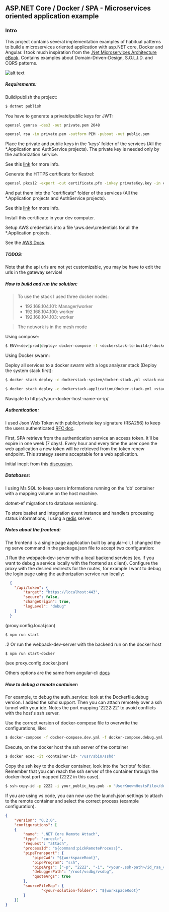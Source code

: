 ASP.NET Core / Docker / SPA - Microservices oriented application example
---

### Intro 
This project contains several implementation examples of habitual patterns to build a microservices oriented application with asp.NET core, Docker and Angular.
I took much inspiration from the [.Net Microservices Architecture eBook](https://www.microsoft.com/net/download/thank-you/microservices-architecture-ebook).
Contains examples about Domain-Driven-Design, S.O.L.I.D. and CQRS patterns.

![alt text](https://github.com/sandhaka/MyMicroservicesApplication/blob/master/MyMicroservicesApp.png)

##### Requirements:

Build/publish the project:
```sh
$ dotnet publish
```
You have to generate a private/public keys for JWT:
```sh
openssl genrsa -des3 -out private.pem 2048
```
```sh
openssl rsa -in private.pem -outform PEM -pubout -out public.pem
```

Place the private and public keys in the 'keys' folder of the services (All the *.Application and AuthService projects).
The private key is needed only by the authorization service.

See this [link](https://rietta.com/blog/2012/01/27/openssl-generating-rsa-key-from-command/) for more info.

Generate the HTTPS certificate for Kestrel:
```sh
openssl pkcs12 -export -out certificate.pfx -inkey privateKey.key -in certificate.crt
```
And put them into the "certificate" folder of the services (All the *.Application projects and AuthService projects).

See this [link](https://www.ssl.com/how-to/create-a-pfx-p12-certificate-file-using-openssl/) for more info.

Install this certificate in your dev computer.

Setup AWS credentials into a file \aws.dev\credentials for all the *.Application projects. 

See the [AWS Docs](http://docs.aws.amazon.com/cli/latest/userguide/cli-config-files.html).

##### TODOS:

Note that the api urls are not yet customizable, you may be have to edit the urls in the gateway service!

##### How to build and run the solution:

> To use the stack I used three docker nodes:
> - 192.168.104.101: Manager/worker
> - 192.168.104.100: worker
> - 192.168.104.103: worker

> The network is in the mesh mode

Using compose:
```sh
$ ENV=<dev|prod|deploy> docker-compose -f <dockerstack-to-build>/<docker-compose-file-name>.yml build
```
Using Docker swarm:

Deploy all services to a docker swarm with a logs analyzer stack (Deploy the system stack first):
```sh
$ docker stack deploy -c dockerstack-system/docker-stack.yml <stack-name>
```
```sh
$ docker stack deploy -c dockerstack-application/docker-stack.yml <stack-name>
```

Navigate to https://your-docker-host-name-or-ip/

##### Authentication:
I used Json Web Token with public/private key signature (RSA256) to keep the users authenticated [RFC doc](https://tools.ietf.org/html/rfc7519).

First, SPA retrieve from the authentication service an access token. It'll be expire in one week (7 days).
Every hour and every time the user open the web application a new token will be retrieved from the token renew endpoint.
This strategy seems acceptable for a web application. 

Initial incpit from this [discussion](https://stackoverflow.com/questions/26739167/jwt-json-web-token-automatic-prolongation-of-expiration/26834685#26834685).

##### Databases:
I using Ms SQL to keep users informations running on the 'db' container with a mapping volume on the host machine.

dotnet-ef migrations to database versioning.

To store basket and integration event instance and handlers processing status informations, I using a [redis](https://hub.docker.com/_/redis/) server.

##### Notes about the frontend:
The frontend is a single page application built by angular-cli, I changed the ng serve command in the package.json file to accept two configuration:

.1 Run the webpack-dev-server with a local backend services (ex. if you want to debug a service locally with the frontend as client). Configure the proxy with the desired redirects for the routes, for example I want to debug the login page using the authorization service run locally:
```json
  {
    "/api/token": {
        "target": "https://localhost:443",
        "secure": false,
        "changeOrigin": true,
        "logLevel": "debug"
    }
  }
```
(proxy.config.local.json)
```sh
$ npm run start
```
.2 Or run the webpack-dev-server with the backend run on the docker host
```sh
$ npm run start-docker
```
(see proxy.config.docker.json)

Others options are the same from angular-cli [docs](https://github.com/angular/angular-cli)

##### How to debug a remote container:
For example, to debug the auth_service: look at the Dockerfile.debug version. I added the sshd support. Then you can attach remotely over a ssh tunnel with your ide. Notes the port mapping '2222:22' to avoid conflicts with the host's ssh server.

Use the correct version of docker-compose file to overwrite the configurations, like:
```sh
$ docker-compose -f docker-compose.dev.yml -f docker-compose.debug.yml up --build -d
```
Execute, on the docker host the ssh server of the container
```sh
$ docker exec -it <container-id> "/usr/sbin/sshd"  
```
Copy the ssh key to the docker container, look into the 'scripts' folder. Remember that you can reach the ssh server of the container through the docker-host port mapped (2222 in this case).
```sh
$ ssh-copy-id -p 2222 -i your_public_key.pub -o "UserKnownHostsFile=/dev/null" -o "StrictHostKeyChecking=no" root@<docker-host-ip>
```
If you are using vs code, you can now use the launch.json settings to attach to the remote container and select the correct process (example configuration).
```json
{
    "version": "0.2.0",
    "configurations": [  
    {
        "name": ".NET Core Remote Attach",
        "type": "coreclr",
        "request": "attach",
        "processId": "${command:pickRemoteProcess}",
        "pipeTransport": {
            "pipeCwd": "${workspaceRoot}",
            "pipeProgram": "ssh",
            "pipeArgs": ["-p", "2222", "-i", "<your-.ssh-path>/id_rsa_clrdbg", "-T", "root@<docker-host-ip>"],
            "debuggerPath": "/root/vsdbg/vsdbg",
            "quoteArgs": true
        },
        "sourceFileMap": {
                "<your-solution-folder>": "${workspaceRoot}"
        }
    }]
}
```